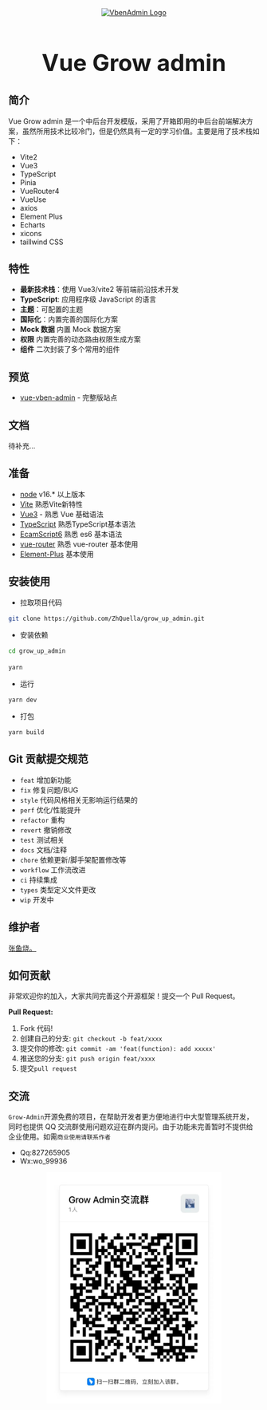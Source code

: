 <div align="center"> 
   <a href="https://zhquella.github.io/grow_up_admin"> 
      <img alt="VbenAdmin Logo" width="200" height="200" src="https://gadmin.top/assets/logo-d04b43b8.png"> 
   </a>
   <h1 style="font-size: 46px;">Vue Grow admin</h1>
</div>

## 简介

Vue Grow admin 是一个中后台开发模版，采用了开箱即用的中后台前端解决方案，虽然所用技术比较冷门，但是仍然具有一定的学习价值。主要是用了技术栈如下：

- Vite2
- Vue3
- TypeScript
- Pinia
- VueRouter4
- VueUse
- axios
- Element Plus
- Echarts
- xicons
- taillwind CSS

## 特性

- **最新技术栈**：使用 Vue3/vite2 等前端前沿技术开发
- **TypeScript**: 应用程序级 JavaScript 的语言
- **主题**：可配置的主题
- **国际化**：内置完善的国际化方案
- **Mock 数据** 内置 Mock 数据方案
- **权限** 内置完善的动态路由权限生成方案
- **组件** 二次封装了多个常用的组件

## 预览

- [vue-vben-admin](https://gadmin.top) - 完整版站点

## 文档

待补充...

## 准备

- [node](http://nodejs.org/) v16.* 以上版本
- [Vite](https://vitejs.dev/) 熟悉Vite新特性
- [Vue3](https://v3.vuejs.org/) - 熟悉 Vue 基础语法
- [TypeScript](https://www.typescriptlang.org/) 熟悉TypeScript基本语法
- [EcamScript6](http://es6.ruanyifeng.com/) 熟悉 es6 基本语法
- [vue-router](https://router.vuejs.org/zh/) 熟悉 vue-router 基本使用
- [Element-Plus](https://element-plus.gitee.io) 基本使用

## 安装使用

- 拉取项目代码

```bash
git clone https://github.com/ZhQuella/grow_up_admin.git
```

- 安装依赖

```bash
cd grow_up_admin

yarn
```

- 运行

```bash
yarn dev
```

- 打包

```bash
yarn build
```

## Git 贡献提交规范

- `feat` 增加新功能
- `fix` 修复问题/BUG
- `style` 代码风格相关无影响运行结果的
- `perf` 优化/性能提升
- `refactor` 重构
- `revert` 撤销修改
- `test` 测试相关
- `docs` 文档/注释
- `chore` 依赖更新/脚手架配置修改等
- `workflow` 工作流改进
- `ci` 持续集成
- `types` 类型定义文件更改
- `wip` 开发中

## 维护者

[张鱼烧。](https://github.com/ZhQuella)

## 如何贡献

非常欢迎你的加入，大家共同完善这个开源框架！提交一个 Pull Request。

**Pull Request:**

1. Fork 代码!
2. 创建自己的分支: `git checkout -b feat/xxxx`
3. 提交你的修改: `git commit -am 'feat(function): add xxxxx'`
4. 推送您的分支: `git push origin feat/xxxx`
5. 提交`pull request`

## 交流

`Grow-Admin`开源免费的项目，在帮助开发者更方便地进行中大型管理系统开发，同时也提供 QQ 交流群使用问题欢迎在群内提问。由于功能未完善暂时不提供给企业使用。如需`商业使用请联系作者`

- Qq:827265905  
- Wx:wo_99936

<div align="center"> 
   <img alt="VbenAdmin Logo" width="350" src="./ding-code.jpg"> 
</div>
